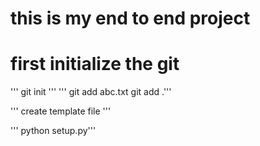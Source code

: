 # this is my end to end project

# first initialize the git
'''
git init
'''
'''
git add abc.txt 
git add .'''

''' create template file '''

''' python setup.py'''


